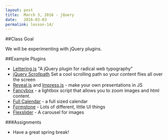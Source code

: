 ```yaml
---
layout: post
title:  March 3, 2016 - jQuery
date:   2016-03-03
permalink: lesson-14/
---
```


##Class Goal

We will be experimenting with jQuery plugins.

##Example Plugins

- [Lettering.js](http://letteringjs.com/) "A jQuery plugin for radical web typography"
- [jQuery Scrollpath](http://joelb.me/scrollpath/) Set a cool scrolling path so your content flies all over the screen
- [Reveal.js](http://lab.hakim.se/reveal-js/#/) and [Impress.js](http://impress.github.io/impress.js/#/bored) - make your own presentations in JS
- [Fancybox](http://fancyapps.com/fancybox/) - a lightbox script that allows you to zoom images and html content.
- [Full Calendar](http://fullcalendar.io/) - a full sized calendar
- [Formstone](http://formstone.it/) - Lots of different, little UI things
- [Flexslider](http://flexslider.woothemes.com/) - A carousel for images


###Assignments

- Have a great spring break!
